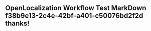 <properties
ms.topic="hero-topic"
ms.test1="hero-topic"
ms.test2="test"/>

## OpenLocalization Workflow Test MarkDown f38b9e13-2c4e-42bf-a401-c50076bd2f2d thanks!
